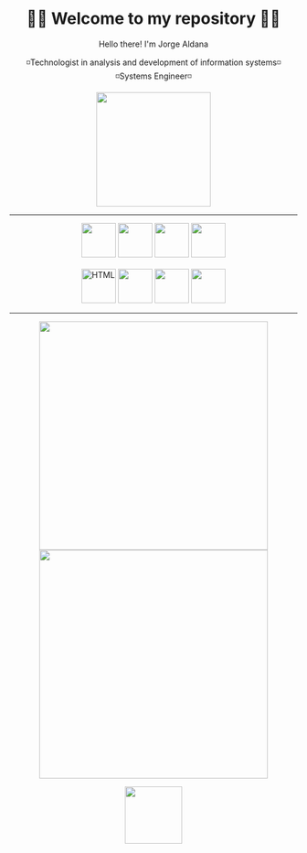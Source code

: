 <h1 align="center">👨‍💻
Welcome to my repository 👨‍💻</h1>

<p align="center">Hello there! I'm Jorge Aldana</p>

<p align="center">◽Technologist in analysis and development of information systems◽<br/>◽Systems Engineer◽</p>



<i class="devicon-devicon-plain"></i>


<p align="center"><img src="https://media.giphy.com/media/ndIq5ohg1pyfqyVOII/giphy.gif" width="200" height="200"/></p>




<hr/>


<p align="center">
 <img src="https://cdn.jsdelivr.net/gh/devicons/devicon/icons/mongodb/mongodb-original-wordmark.svg" width="60" height="60"/>
 <img src="https://cdn.jsdelivr.net/gh/devicons/devicon/icons/express/express-original-wordmark.svg" width="60" height="60" />
 <img src="https://cdn.jsdelivr.net/gh/devicons/devicon/icons/react/react-original-wordmark.svg" width="60" height="60" />
 <img src="https://cdn.jsdelivr.net/gh/devicons/devicon/icons/nodejs/nodejs-original-wordmark.svg" width="60" height="60" />
 <br/>
 <br/>
 <img src="https://cdn.jsdelivr.net/gh/devicons/devicon/icons/html5/html5-original-wordmark.svg" alt="HTML" width="60" height="60"/>
 <img src="https://cdn.jsdelivr.net/gh/devicons/devicon/icons/javascript/javascript-original.svg" width="60" height="60"/>
 <img src="https://cdn.jsdelivr.net/gh/devicons/devicon/icons/css3/css3-original-wordmark.svg"  width="60" height="60" />
 <img src="https://cdn.jsdelivr.net/gh/devicons/devicon/icons/bootstrap/bootstrap-plain-wordmark.svg" width="60" height="60"/>
</p>
<hr/>

<p align="center"><img src="https://github-readme-stats.vercel.app/api?username=almedev&show_icons=true&theme=buefy" width="400">
 
 <br>

<img src="https://github-readme-stats.vercel.app/api/top-langs/?username=almedev&layout=compact&hide=javascript" width="400">
</p>
<p align="center">
<a href="https://www.linkedin.com/in/jorgealdanam/" target="_blank"><img src="https://cdn.jsdelivr.net/gh/devicons/devicon/icons/linkedin/linkedin-original-wordmark.svg"
width="100" height="100" /></a>
 
 </p>
 




